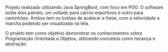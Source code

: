 Projeto realizado utilizando Java SpringBoot, com foco em POO.
O software exibe dois painéis, um voltado para carros esportivos e outro para caminhões. 
Ambos tem os botões de acelerar e freiar, com a velocidade e marcha podendo ser visualizada na tela.

O projeto tem como objetivo demonstrar os conhecimentos sobre Programação Orientada a Objetos, utilizando conceitos como herança e abstração.

